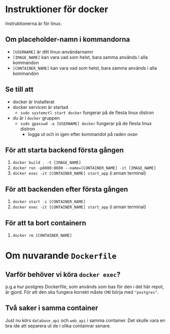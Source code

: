 # Instruktioner för docker
Instruktionerna är för linux.

## Om placeholder-namn i kommandorna
- `[USERNAME]` är ditt linux-användarnamn
- `[IMAGE_NAME]` kan vara vad som helst, bara samma används i alla kommandon
- `[CONTAINER_NAME]` kan vara vad som helst, bara samma används i alla kommandon

## Se till att
- docker är installerat
- docker servicen är startad
    - `sudo systemctl start docker` fungerar på de flesta linux distron
- du är i `docker` gruppen
    - `sudo gpasswd -a [USERNAME] docker` fungerar på de flesta linux distron
        - logga ut och in igen efter kommandot på raden ovan

## För att starta backend första gången
1. `docker build . -t [IMAGE_NAME]`
2. `docker run -p8080:8080 --name=[CONTAINER_NAME] -it [IMAGE_NAME]`
3. `docker exec -it [CONTAINER_NAME] start_app` (i annan terminal)

## För att backenden efter första gången
1. `docker start -i [CONTAINER_NAME]`
2. `docker exec -it [CONTAINER_NAME] start_app` (i annan terminal)

## För att ta bort containern
1. `docker rm [CONTAINER_NAME]`

# Om nuvarande `Dockerfile`
## Varför behöver vi köra `docker exec`?
p.g.a hur postgres Dockerfile, som används som bas för den i det här repot, är gjord.
För att den ska fungera korrekt måste `CMD` börja med `"postgres"`.

## Två saker i samma container
Just nu körs `database_api` och `web_api` i samma container.
Det skulle vara en bra ide att separera ut de i olika containrar senare.
